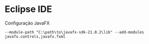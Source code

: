 # Eclipse IDE

Configuração JavaFX

```bach
--module-path "C:\path\to\javafx-sdk-21.0.2\lib" --add-modules javafx.controls,javafx.fxml
```